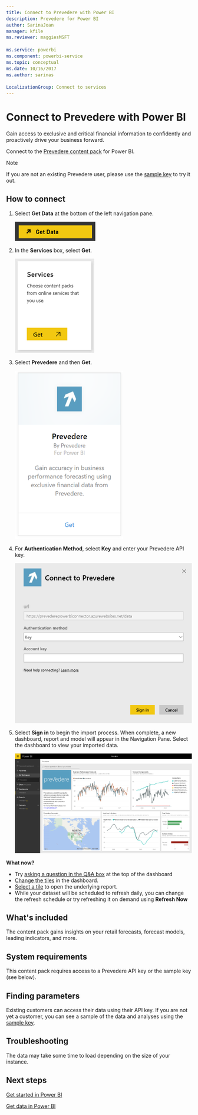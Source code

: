 ```yaml
---
title: Connect to Prevedere with Power BI
description: Prevedere for Power BI
author: SarinaJoan
manager: kfile
ms.reviewer: maggiesMSFT

ms.service: powerbi
ms.component: powerbi-service
ms.topic: conceptual
ms.date: 10/16/2017
ms.author: sarinas

LocalizationGroup: Connect to services
---
```

# Connect to Prevedere with Power BI
Gain access to exclusive and critical financial information to confidently and proactively drive your business forward.

Connect to the [Prevedere content pack](https://app.powerbi.com/getdata/services/prevedere) for Power BI.

>[!NOTE]
>If you are not an existing Prevedere user, please use the [sample key](https://prevederepowerbiconnector.azurewebsites.net/static/learnmore.html) to try it out.

## How to connect
1. Select **Get Data** at the bottom of the left navigation pane.
   
   ![](media/service-connect-to-prevedere/getdata.png)
2. In the **Services** box, select **Get**.
   
   ![](media/service-connect-to-prevedere/services.png)
3. Select **Prevedere** and then **Get**.
   
   ![](media/service-connect-to-prevedere/connect.png)
4. For **Authentication Method**, select **Key** and enter your Prevedere API key.
   
    ![](media/service-connect-to-prevedere/creds.png)
5. Select **Sign in** to begin the import process. When complete, a new dashboard, report and model will appear in the Navigation Pane. Select the dashboard to view your imported data.
   
     ![](media/service-connect-to-prevedere/dashboard.png)

**What now?**

* Try [asking a question in the Q&A box](power-bi-q-and-a.md) at the top of the dashboard
* [Change the tiles](service-dashboard-edit-tile.md) in the dashboard.
* [Select a tile](service-dashboard-tiles.md) to open the underlying report.
* While your dataset will be scheduled to refresh daily, you can change the refresh schedule or try refreshing it on demand using **Refresh Now**

## What's included
The content pack gains insights on your retail forecasts, forecast models, leading indicators, and more.

## System requirements
This content pack requires access to a Prevedere API key or the sample key (see below).

## Finding parameters
<a name="FindingParams"></a>

Existing customers can access their data using their API key. If you are not yet a customer, you can see a sample of the data and analyses using the [sample key](https://prevederepowerbiconnector.azurewebsites.net/static/learnmore.html).

## Troubleshooting
The data may take some time to load depending on the size of your instance.

## Next steps
[Get started in Power BI](service-get-started.md)

[Get data in Power BI](service-get-data.md)

